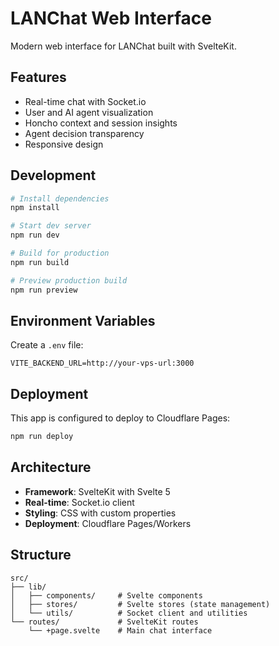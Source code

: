 # LANChat Web Interface

Modern web interface for LANChat built with SvelteKit.

## Features

- Real-time chat with Socket.io
- User and AI agent visualization
- Honcho context and session insights
- Agent decision transparency
- Responsive design

## Development

```bash
# Install dependencies
npm install

# Start dev server
npm run dev

# Build for production
npm run build

# Preview production build
npm run preview
```

## Environment Variables

Create a `.env` file:

```
VITE_BACKEND_URL=http://your-vps-url:3000
```

## Deployment

This app is configured to deploy to Cloudflare Pages:

```bash
npm run deploy
```

## Architecture

- **Framework**: SvelteKit with Svelte 5
- **Real-time**: Socket.io client
- **Styling**: CSS with custom properties
- **Deployment**: Cloudflare Pages/Workers

## Structure

```
src/
├── lib/
│   ├── components/     # Svelte components
│   ├── stores/         # Svelte stores (state management)
│   └── utils/          # Socket client and utilities
└── routes/             # SvelteKit routes
    └── +page.svelte    # Main chat interface
```
